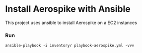 # Install Aerospike with Ansible

This project uses ansible to install Aerospike on a EC2 instances


### Run 

    ansible-playbook -i inventory/ playbook-aerospike.yml -vvv
